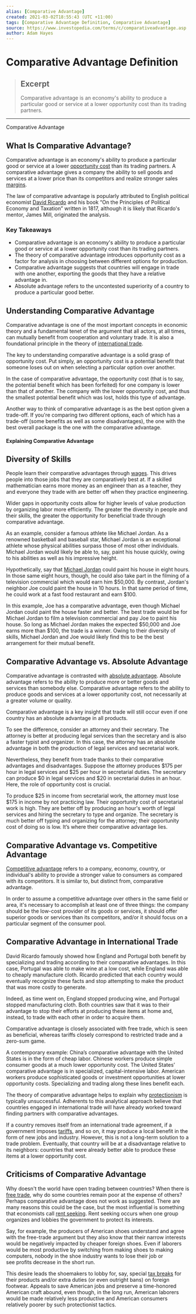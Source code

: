 ```yaml
---
alias: [Comparative Advantage]
created: 2021-03-02T18:55:43 (UTC +11:00)
tags: [Comparative Advantage Definition, Comparative Advantage]
source: https://www.investopedia.com/terms/c/comparativeadvantage.asp
author: Adam Hayes
---
```


# Comparative Advantage Definition

> ## Excerpt
> Comparative advantage is an economy's ability to produce a particular good or service at a lower opportunity cost than its trading partners.

---

Comparative Advantage
## What Is Comparative Advantage?

Comparative advantage is an economy's ability to produce a particular good or service at a lower [opportunity cost](https://www.investopedia.com/terms/o/opportunitycost.asp) than its trading partners. A comparative advantage gives a company the ability to sell goods and services at a lower price than its competitors and realize stronger sales [margins](https://www.investopedia.com/terms/p/profitmargin.asp).

The law of comparative advantage is popularly attributed to English political economist [David Ricardo](https://www.investopedia.com/terms/d/david-ricardo.asp) and his book “On the Principles of Political Economy and Taxation” written in 1817, although it is likely that Ricardo's mentor, James Mill, originated the analysis.

### Key Takeaways

-   Comparative advantage is an economy's ability to produce a particular good or service at a lower opportunity cost than its trading partners.
-   The theory of comparative advantage introduces opportunity cost as a factor for analysis in choosing between different options for production.
-   Comparative advantage suggests that countries will engage in trade with one another, exporting the goods that they have a relative advantage in.
-   Absolute advantage refers to the uncontested superiority of a country to produce a particular good better.

## Understanding Comparative Advantage

Comparative advantage is one of the most important concepts in economic theory and a fundamental tenet of the argument that all actors, at all times, can mutually benefit from cooperation and voluntary trade. It is also a foundational principle in the theory of [international trade](https://www.investopedia.com/insights/what-is-international-trade/).

The key to understanding comparative advantage is a solid grasp of opportunity cost. Put simply, an opportunity cost is a potential benefit that someone loses out on when selecting a particular option over another.

In the case of comparative advantage, the opportunity cost (that is to say, the potential benefit which has been forfeited) for one company is lower than that of another. The company with the lower opportunity cost, and thus the smallest potential benefit which was lost, holds this type of advantage.

Another way to think of comparative advantage is as the best option given a trade-off. If you're comparing two different options, each of which has a trade-off (some benefits as well as some disadvantages), the one with the best overall package is the one with the comparative advantage.

#### Explaining Comparative Advantage

## Diversity of Skills

People learn their comparative advantages through [wages](https://www.investopedia.com/articles/personal-finance/031115/salary-vs-hourly-how-benefits-laws-differ.asp). This drives people into those jobs that they are comparatively best at. If a skilled mathematician earns more money as an engineer than as a teacher, they and everyone they trade with are better off when they practice engineering.

Wider gaps in opportunity costs allow for higher levels of value production by organizing labor more efficiently. The greater the diversity in people and their skills, the greater the opportunity for beneficial trade through comparative advantage.

As an example, consider a famous athlete like Michael Jordan. As a renowned basketball and baseball star, Michael Jordan is an exceptional athlete whose physical abilities surpass those of most other individuals. Michael Jordan would likely be able to, say, paint his house quickly, owing to his abilities as well as his impressive height.

Hypothetically, say that [Michael Jordan](https://www.investopedia.com/rich-and-powerful-4689827) could paint his house in eight hours. In those same eight hours, though, he could also take part in the filming of a television commercial which would earn him $50,000. By contrast, Jordan's neighbor Joe could paint the house in 10 hours. In that same period of time, he could work at a fast food restaurant and earn $100.

In this example, Joe has a comparative advantage, even though Michael Jordan could paint the house faster and better. The best trade would be for Michael Jordan to film a television commercial and pay Joe to paint his house. So long as Michael Jordan makes the expected $50,000 and Joe earns more than $100, the trade is a winner. Owing to their diversity of skills, Michael Jordan and Joe would likely find this to be the best arrangement for their mutual benefit.

## Comparative Advantage vs. Absolute Advantage

Comparative advantage is contrasted with [absolute advantage](https://www.investopedia.com/terms/a/absoluteadvantage.asp). Absolute advantage refers to the ability to produce more or better goods and services than somebody else. Comparative advantage refers to the ability to produce goods and services at a lower opportunity cost, not necessarily at a greater volume or quality.

Comparative advantage is a key insight that trade will still occur even if one country has an absolute advantage in all products.

To see the difference, consider an attorney and their secretary. The attorney is better at producing legal services than the secretary and is also a faster typist and organizer. In this case, the attorney has an absolute advantage in both the production of legal services and secretarial work.

Nevertheless, they benefit from trade thanks to their comparative advantages and disadvantages. Suppose the attorney produces $175 per hour in legal services and $25 per hour in secretarial duties. The secretary can produce $0 in legal services and $20 in secretarial duties in an hour. Here, the role of opportunity cost is crucial.

To produce $25 in income from secretarial work, the attorney must lose $175 in income by not practicing law. Their opportunity cost of secretarial work is high. They are better off by producing an hour's worth of legal services and hiring the secretary to type and organize. The secretary is much better off typing and organizing for the attorney; their opportunity cost of doing so is low. It’s where their comparative advantage lies.

## Comparative Advantage vs. Competitive Advantage

[Competitive advantage](https://www.investopedia.com/terms/c/competitive_advantage.asp) refers to a company, economy, country, or individual's ability to provide a stronger value to consumers as compared with its competitors. It is similar to, but distinct from, comparative advantage.

In order to assume a competitive advantage over others in the same field or area, it's necessary to accomplish at least one of three things: the company should be the low-cost provider of its goods or services, it should offer superior goods or services than its competitors, and/or it should focus on a particular segment of the consumer pool.

## Comparative Advantage in International Trade

David Ricardo famously showed how England and Portugal both benefit by specializing and trading according to their comparative advantages. In this case, Portugal was able to make wine at a low cost, while England was able to cheaply manufacture cloth. Ricardo predicted that each country would eventually recognize these facts and stop attempting to make the product that was more costly to generate.

Indeed, as time went on, England stopped producing wine, and Portugal stopped manufacturing cloth. Both countries saw that it was to their advantage to stop their efforts at producing these items at home and, instead, to trade with each other in order to acquire them.

Comparative advantage is closely associated with free trade, which is seen as beneficial, whereas tariffs closely correspond to restricted trade and a zero-sum game.

A contemporary example: China’s comparative advantage with the United States is in the form of cheap labor. Chinese workers produce simple consumer goods at a much lower opportunity cost. The United States’ comparative advantage is in specialized, capital-intensive labor. American workers produce sophisticated goods or investment opportunities at lower opportunity costs. Specializing and trading along these lines benefit each.

The theory of comparative advantage helps to explain why [protectionism](https://www.investopedia.com/terms/p/protectionism.asp) is typically unsuccessful. Adherents to this analytical approach believe that countries engaged in international trade will have already worked toward finding partners with comparative advantages.

If a country removes itself from an international trade agreement, if a government imposes [tariffs](https://www.investopedia.com/terms/t/tariff.asp), and so on, it may produce a local benefit in the form of new jobs and industry. However, this is not a long-term solution to a trade problem. Eventually, that country will be at a disadvantage relative to its neighbors: countries that were already better able to produce these items at a lower opportunity cost.

## Criticisms of Comparative Advantage

Why doesn't the world have open trading between countries? When there is [free trade](https://www.investopedia.com/terms/f/free-trade.asp), why do some countries remain poor at the expense of others? Perhaps comparative advantage does not work as suggested. There are many reasons this could be the case, but the most influential is something that economists call [rent seeking](https://www.investopedia.com/terms/r/rentseeking.asp). Rent seeking occurs when one group organizes and lobbies the government to protect its interests.

Say, for example, the producers of American shoes understand and agree with the free-trade argument but they also know that their narrow interests would be negatively impacted by cheaper foreign shoes. Even if laborers would be most productive by switching from making shoes to making computers, nobody in the shoe industry wants to lose their job or see profits decrease in the short run.

This desire leads the shoemakers to lobby for, say, special [tax breaks](https://www.investopedia.com/terms/t/tax-break.asp) for their products and/or extra duties (or even outright bans) on foreign footwear. Appeals to save American jobs and preserve a time-honored American craft abound, even though, in the long run, American laborers would be made relatively less productive and American consumers relatively poorer by such protectionist tactics.

